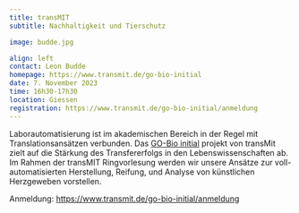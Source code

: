 ```yaml
---
title: transMIT
subtitle: Nachhaltigkeit und Tierschutz

image: budde.jpg

align: left
contact: Leon Budde
homepage: https://www.transmit.de/go-bio-initial
date: 7. November 2023
time: 16h30-17h30
location: Giessen
registration: https://www.transmit.de/go-bio-initial/anmeldung
---
```


Laborautomatisierung ist im akademischen Bereich in der Regel mit Translationsans&auml;tzen verbunden.
Das [GO-Bio initial](https://www.transmit.de/go-bio-initial) projekt von transMit zielt auf die St&auml;rkung des Transfererfolgs in den Lebenswissenschaften ab.
Im Rahmen der transMIT Ringvorlesung werden wir unsere Ans&auml;tze zur voll-automatisierten Herstellung, Reifung, und
Analyse von k&uuml;nstlichen Herzgeweben vorstellen.

Anmeldung: https://www.transmit.de/go-bio-initial/anmeldung